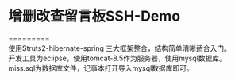 # 增删改查留言板SSH-Demo
=========</br>
使用Struts2-hibernate-spring 三大框架整合，结构简单清晰适合入门。</br>
开发工具为eclipse，使用tomcat-8.5作为服务器，使用mysql数据库。</br>
miss.sql为数据库文件，记事本打开导入mysql数据库即可。</br>
